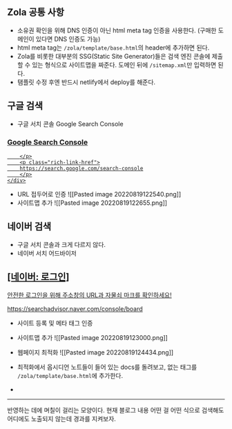Zola 공통 사항
---
- 소유권 확인을 위해 DNS 인증이 아닌 html meta tag 인증을 사용한다. (구매한 도메인이 있다면 DNS 인증도 가능)
- html meta tag는 `/zola/template/base.html`의 header에 추가하면 된다.
- Zola를 비롯한 대부분의 SSG(Static Site Generator)들은 검색 엔진 콘솔에 제출할 수 있는 형식으로 사이트맵을 짜준다. 도메인 뒤에 `/sitemap.xml`만 입력하면 된다.
- 탬플릿 수정 후엔 반드시 netlify에서 deploy를 해준다.


구글 검색
---
- 구글 서치 콘솔 Google Search Console
<div class="rich-link-card-container"><a class="rich-link-card" href="https://search.google.com/search-console" target="_blank">
	<div class="rich-link-image-container">
		<div class="rich-link-image" style="background-image: url('https://ssl.gstatic.com/search-console/scfe/search_console-128.png')">
	</div>
	</div>
	<div class="rich-link-card-text">
		<h3 class="rich-link-card-title">Google Search Console</h3>
		<p class="rich-link-card-description">
		
		</p>
		<p class="rich-link-href">
		https://search.google.com/search-console
		</p>
	</div>
</a></div>

- URL 접두어로 인증
![[Pasted image 20220819122540.png]]
- 사이트맵 추가
![[Pasted image 20220819122655.png]]


    
네이버 검색
---
- 구글 서치 콘솔과 크게 다르지 않다.
- 네이버 서치 어드바이저 
<div class="rich-link-card-container"><a class="rich-link-card" href="https://searchadvisor.naver.com/console/board" target="_blank">
	<div class="rich-link-image-container">
		<div class="rich-link-image" style="background-image: url('https://ssl.pstatic.net/sstatic/search/common/og_v3.png')">
	</div>
	</div>
	<div class="rich-link-card-text">
		<h2 class="rich-link-card-title">[네이버: 로그인]</h2>
		<p class="rich-link-card-description">
		안전한 로그인을 위해 주소창의 URL과 자물쇠 마크를 확인하세요!
		</p>
		<p class="rich-link-href">
		https://searchadvisor.naver.com/console/board
		</p>
	</div>
</a></div>

- 사이트 등록 및 메타 태그 인증
- 사이트맵 추가
 ![[Pasted image 20220819123000.png]]

- 웹페이지 최적화
![[Pasted image 20220819124434.png]]

- 최적화에서 옵시디언 노트들이 들어 있는 docs를 돌려보고, 없는 태그를 `/zola/template/base.html`에 추가한다.


+
---
반영하는 데에 며칠이 걸리는 모양이다.
현재 블로그 내용 어떤 걸 어떤 식으로 검색해도 어디에도 노출되지 않는데 경과를 지켜보자.


